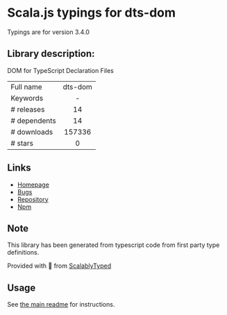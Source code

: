 
# Scala.js typings for dts-dom

Typings are for version 3.4.0

## Library description:
DOM for TypeScript Declaration Files

|                    |                 |
| ------------------ | :-------------: |
| Full name          | dts-dom |
| Keywords           | - |
| # releases         | 14 |
| # dependents       | 14 |
| # downloads        | 157336 |
| # stars            | 0 |

## Links
- [Homepage](https://github.com/RyanCavanaugh/dts-dom)
- [Bugs](https://github.com/RyanCavanaugh/dts-dom/issues)
- [Repository](https://github.com/RyanCavanaugh/dts-dom)
- [Npm](https://www.npmjs.com/package/dts-dom)
    


## Note
This library has been generated from typescript code from first party type definitions.

Provided with :purple_heart: from [ScalablyTyped](https://github.com/oyvindberg/ScalablyTyped)

## Usage
See [the main readme](../../readme.md) for instructions.


